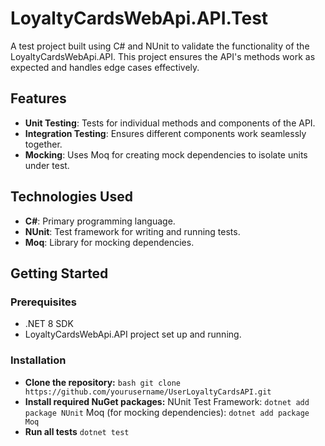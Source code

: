 # LoyaltyCardsWebApi.API.Test
A test project built using C# and NUnit to validate the functionality of the LoyaltyCardsWebApi.API. This project ensures the API's methods work as expected and handles edge cases effectively.

## Features

- **Unit Testing**: Tests for individual methods and components of the API.
- **Integration Testing**: Ensures different components work seamlessly together.
- **Mocking**: Uses Moq for creating mock dependencies to isolate units under test.

## Technologies Used

- **C#**: Primary programming language.
- **NUnit**: Test framework for writing and running tests.
- **Moq**: Library for mocking dependencies.

## Getting Started
### Prerequisites
- .NET 8 SDK
- LoyaltyCardsWebApi.API project set up and running.

### Installation
- **Clone the repository:**
  ```bash git clone https://github.com/yourusername/UserLoyaltyCardsAPI.git```
- **Install required NuGet packages:**
  NUnit Test Framework:
  ```dotnet add package NUnit```
  Moq (for mocking dependencies):
  ```dotnet add package Moq```
- **Run all tests**
  ```dotnet test```